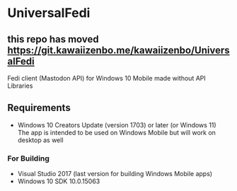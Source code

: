 # UniversalFedi
## this repo has moved https://git.kawaiizenbo.me/kawaiizenbo/UniversalFedi
Fedi client (Mastodon API) for Windows 10 Mobile made without API Libraries

## Requirements
 - Windows 10 Creators Update (version 1703) or later (or Windows 11)  
    The app is intended to be used on Windows Mobile but will work on desktop as well  

### For Building
 - Visual Studio 2017 (last version for building Windows Mobile apps)
 - Windows 10 SDK 10.0.15063
